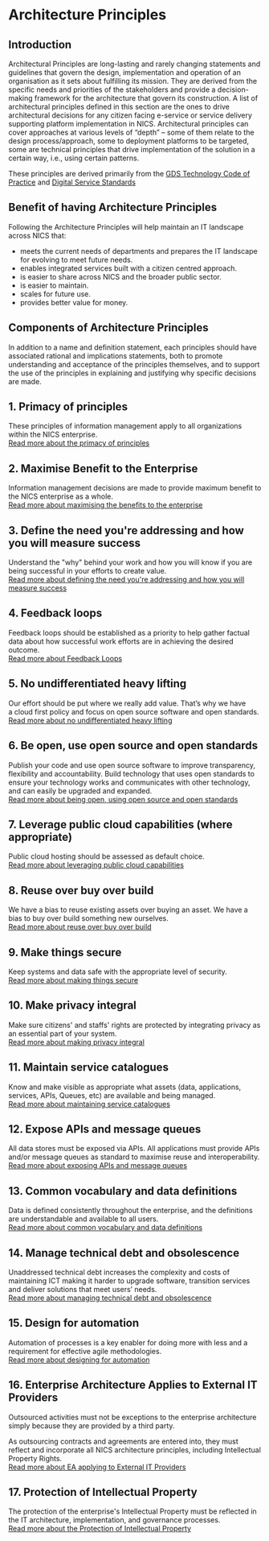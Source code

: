 # Architecture Principles

## Introduction
Architectural Principles are long-lasting and rarely changing statements and guidelines that govern the design, implementation and operation of an organisation as it sets about fulfilling its mission. They are derived from the specific needs and priorities of the stakeholders and provide a decision-making framework for the architecture that govern its construction. A list of architectural principles defined in this section are the ones to drive architectural decisions for any citizen facing e-service or service delivery supporting platform implementation in NICS. Architectural principles can cover approaches at various levels of “depth” – some of them relate to the design process/approach, some to deployment platforms to be targeted, some are technical principles that drive implementation of the solution in a certain way, i.e., using certain patterns.

These principles are derived primarily from the [GDS Technology Code of Practice](https://www.gov.uk/government/publications/technology-code-of-practice/technology-code-of-practice) and [Digital Service Standards](https://www.gov.uk/service-manual/service-standard)

## Benefit of having Architecture Principles
Following the Architecture Principles will help maintain an IT landscape across NICS that:
- meets the current needs of departments and prepares the IT landscape for evolving to meet future needs.
- enables integrated services built with a citizen centred approach.
- is easier to share across NICS and the broader public sector.
- is easier to maintain.
- scales for future use.
- provides better value for money.

## Components of Architecture Principles
In addition to a name and definition statement, each principles should have associated rational and implications statements, both to promote understanding and acceptance of the principles themselves, and to support the use of the principles in explaining and justifying why specific decisions are made.

## 1. Primacy of principles
  These principles of information management apply to all organizations within the NICS enterprise.  
  [Read more about the primacy of principles](./architecture-principles/primacy-of-principles.md)

## 2. Maximise Benefit to the Enterprise
  Information management decisions are made to provide maximum benefit to the NICS enterprise as a whole.  
[Read more about maximising the benefits to the enterprise](./architecture-principles/maximise-benefits-to-the-enterprise.md)

## 3. Define the need you're addressing and how you will measure success
  Understand the "why" behind your work and how you will know if you are being successful in your efforts to create value.  
  [Read more about defining the need you're addressing and how you will measure success](./architecture-principles/define-the-need-youre-addressing-and-how-you-will-measure-success.md)

## 4. Feedback loops
  Feedback loops should be established as a priority to help gather factual data about how successful work efforts are in achieving the desired outcome.  
[Read more about Feedback Loops](./architecture-principles/feedback-loops.md)

## 5. No undifferentiated heavy lifting
  Our effort should be put where we really add value. That’s why we have a cloud first policy and focus on open source software and open standards.  
[Read more about no undifferentiated heavy lifting](./architecture-principles/no-undifferentiated-heavy-lifting.md)

## 6. Be open, use open source and open standards
  Publish your code and use open source software to improve transparency, flexibility and accountability.  Build technology that uses open standards to ensure your technology works and communicates with other technology, and can easily be upgraded and expanded.  
[Read more about being open, using open source and open standards](./architecture-principles/be-open-use-open-source-and-open-standards.md)

## 7. Leverage public cloud capabilities (where appropriate)  
  Public cloud hosting should be assessed as default choice.  
[Read more about leveraging public cloud capabilities](./architecture-principles/leverage-public-cloud-capabilities.md)

## 8. Reuse over buy over build
We have a bias to reuse existing assets over buying an asset.  We have a bias to buy over build something new ourselves.  
[Read more about reuse over buy over build](./architecture-principles/reuse-over-buy-over-build.md)

## 9. Make things secure
Keep systems and data safe with the appropriate level of security.  
[Read more about making things secure](./architecture-principles/make-things-secure.md)

## 10. Make privacy integral
Make sure citizens' and staffs' rights are protected by integrating privacy as an essential part of your system.    
[Read more about making privacy integral](./architecture-principles/make-privacy-integral.md)

## 11. Maintain service catalogues
Know and make visible as appropriate what assets (data, applications, services, APIs, Queues, etc) are available and being managed.  
[Read more about maintaining service catalogues](./architecture-principles/maintain-service-catalogues.md)

## 12.  Expose APIs and message queues
All data stores must be exposed via APIs.  All applications must provide APIs and/or message queues as standard to maximise reuse and interoperability.  
[Read more about exposing APIs and message queues](./architecture-principles/expose-apis-and-message-queues.md)

## 13. Common vocabulary and data definitions
Data is defined consistently throughout the enterprise, and the definitions are understandable and available to all users.  
[Read more about common vocabulary and data definitions](./architecture-principles/common-vocabulary-and-data-definitions.md)

## 14. Manage technical debt and obsolescence
Unaddressed technical debt increases the complexity and costs of maintaining ICT making it harder to upgrade software, transition services and deliver solutions that meet users’ needs.  
[Read more about managing technical debt and obsolescence](./architecture-principles/manage-technical-debt-and-obsolescence.md)

## 15. Design for automation
Automation of processes is a key enabler for doing more with less and a requirement for effective agile methodologies.  
[Read more about designing for automation](./architecture-principles/design-for-automation.md)

## 16. Enterprise Architecture Applies to External IT Providers
Outsourced activities must not be exceptions to the enterprise architecture simply because they are provided by a third party.

As outsourcing contracts and agreements are entered into, they must reflect and incorporate all NICS architecture principles, including Intellectual Property Rights.  
[Read more about EA applying to External IT Providers](./architecture-principles/enterprise-architecture-applies-to-external-IT-providers.md)

## 17. Protection of Intellectual Property
The protection of the enterprise's Intellectual Property must be reflected in the IT architecture, implementation, and governance processes.  
[Read more about the Protection of Intellectual Property](./architecture-principles/protection-of-intellectual-property.md)
